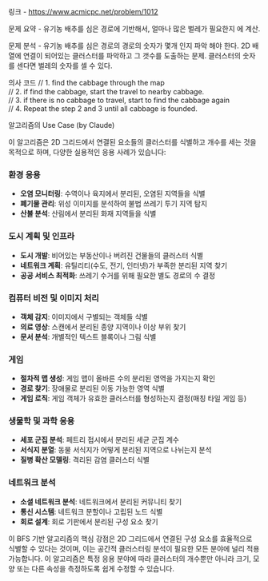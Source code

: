 링크 - https://www.acmicpc.net/problem/1012

문제 요약 - 유기농 배추를 심은 경로에 기반해서, 얼마나 많은 벌레가 필요한지 에 계산. 

문제 분석 - 유기농 배추를 심은 경로의 경로의 숫자가 몇개 인지 파악 해야 한다. 2D 배열에 연결이 되어있는 클러스터를 파악하고 그 갯수를 도출하는 문제. 클러스터의 숫자를 센다면 벌레의 숫자를 셀 수 있다. 

의사 코드 
// 1. find the cabbage through the map  
// 2. if find the cabbage, start the travel to nearby cabbage.  
// 3. if there is no cabbage to travel, start to find the cabbage again  
// 4. Repeat the step 2 and 3 until all cabbage is founded. 


알고리즘의 Use Case (by Claude)

이 알고리즘은 2D 그리드에서 연결된 요소들의 클러스터를 식별하고 개수를 세는 것을 목적으로 하며, 다양한 실용적인 응용 사례가 있습니다:

### 환경 응용

- **오염 모니터링**: 수역이나 육지에서 분리된, 오염된 지역들을 식별
- **폐기물 관리**: 위성 이미지를 분석하여 불법 쓰레기 투기 지역 탐지
- **산불 분석**: 산림에서 분리된 화재 지역들을 식별

### 도시 계획 및 인프라

- **도시 개발**: 비어있는 부동산이나 버려진 건물들의 클러스터 식별
- **네트워크 계획**: 유틸리티(수도, 전기, 인터넷)가 부족한 분리된 지역 찾기
- **공공 서비스 최적화**: 쓰레기 수거를 위해 필요한 별도 경로의 수 결정

### 컴퓨터 비전 및 이미지 처리

- **객체 감지**: 이미지에서 구별되는 객체들 식별
- **의료 영상**: 스캔에서 분리된 종양 지역이나 이상 부위 찾기
- **문서 분석**: 개별적인 텍스트 블록이나 그림 식별

### 게임

- **절차적 맵 생성**: 게임 맵이 올바른 수의 분리된 영역을 가지는지 확인
- **경로 찾기**: 장애물로 분리된 이동 가능한 영역 식별
- **게임 로직**: 게임 객체가 유효한 클러스터를 형성하는지 결정(매칭 타일 게임 등)

### 생물학 및 과학 응용

- **세포 군집 분석**: 페트리 접시에서 분리된 세균 군집 계수
- **서식지 분열**: 동물 서식지가 어떻게 분리된 지역으로 나뉘는지 분석
- **질병 확산 모델링**: 격리된 감염 클러스터 식별

### 네트워크 분석

- **소셜 네트워크 분석**: 네트워크에서 분리된 커뮤니티 찾기
- **통신 시스템**: 네트워크 분할이나 고립된 노드 식별
- **회로 설계**: 회로 기판에서 분리된 구성 요소 찾기

이 BFS 기반 알고리즘의 핵심 강점은 2D 그리드에서 연결된 구성 요소를 효율적으로 식별할 수 있다는 것이며, 이는 공간적 클러스터링 분석이 필요한 모든 분야에 널리 적용 가능합니다. 이 알고리즘은 특정 응용 분야에 따라 클러스터의 개수뿐만 아니라 크기, 모양 또는 다른 속성을 측정하도록 쉽게 수정할 수 있습니다.